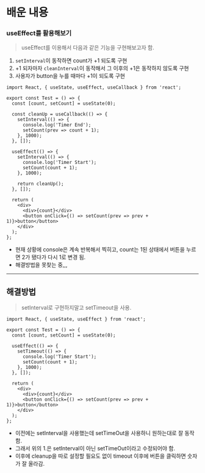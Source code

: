 # 배운 내용

### useEffect를 활용해보기

> useEffect를 이용해서 다음과 같은 기능을 구현해보고자 함.

1. `setInterval`이 동작하면 count가 +1 되도록 구현
2. +1 되자마자 `cleanInterval`이 동작해서 그 이후의 +1은 동작하지 않도록 구현
3. 사용자가 button을 누를 때마다 +1이 되도록 구현

```JS
import React, { useState, useEffect, useCallback } from 'react';

export const Test = () => {
  const [count, setCount] = useState(0);

  const cleanUp = useCallback(() => {
    setInterval(() => {
      console.log('Timer End');
      setCount(prev => count + 1);
    }, 1000);
  }, []);

  useEffect(() => {
    setInterval(() => {
      console.log('Timer Start');
      setCount(count + 1);
    }, 1000);

    return cleanUp();
  }, []);

  return (
    <div>
      <div>{count}</div>
      <button onClick={() => setCount(prev => prev + 1)}>button</button>
    </div>
  );
};
```

- 현재 상황에 console은 계속 반복해서 찍히고, count는 1된 상태에서 버튼을 누르면 2가 됐다가 다시 1로 변경 됨.
- 해결방법을 못찾는 중,,,

---

## 해결방법

> setInterval로 구현하지말고 setTimeout을 사용.

```JS
import React, { useState, useEffect } from 'react';

export const Test = () => {
  const [count, setCount] = useState(0);

  useEffect(() => {
    setTimeout(() => {
      console.log('Timer Start');
      setCount(count + 1);
    }, 1000);
  }, []);

  return (
    <div>
      <div>{count}</div>
      <button onClick={() => setCount(prev => prev + 1)}>button</button>
    </div>
  );
};
```

- 이전에는 setInterval을 사용했는데 setTimeOut을 사용하니 원하는대로 잘 동작함.
- 그래서 위의 1.은 setInterval이 아닌 setTimeOut이라고 수정되어야 함.
- 이후에 cleanup을 따로 설정할 필요도 없이 timeout 이후에 버튼을 클릭하면 숫자가 잘 올라감.
